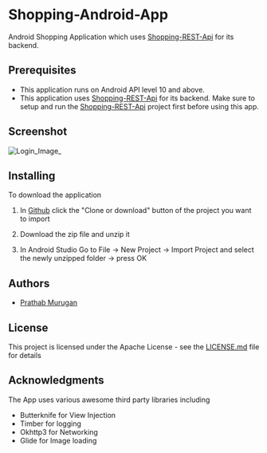 # Shopping-Android-App

Android Shopping Application which uses [Shopping-REST-Api](https://github.com/jmprathab/Shopping-REST-Api) for its backend.

## Prerequisites

* This application runs on Android API level 10 and above.
* This application uses [Shopping-REST-Api](https://github.com/jmprathab/Shopping-REST-Api) for its backend. Make sure to setup and run the [Shopping-REST-Api](https://github.com/jmprathab/Shopping-REST-Api) project first before using this app.

## Screenshot

![Login_Image_](https://user-images.githubusercontent.com/11979066/34649586-20b29410-f3d8-11e7-9c26-f5ccae104c7c.png)

## Installing

To download the application

1. In [Github](https://github.com) click the "Clone or download" button of the project you want to import

2. Download the zip file and unzip it

3. In Android Studio Go to File -> New Project -> Import Project and select the newly unzipped folder -> press OK


## Authors

* [Prathab Murugan](https://github.com/jmprathab)


## License

This project is licensed under the Apache License - see the [LICENSE.md](LICENSE.md) file for details

## Acknowledgments

The App uses various awesome third party libraries including
* Butterknife for View Injection
* Timber for logging
* Okhttp3 for Networking
* Glide for Image loading